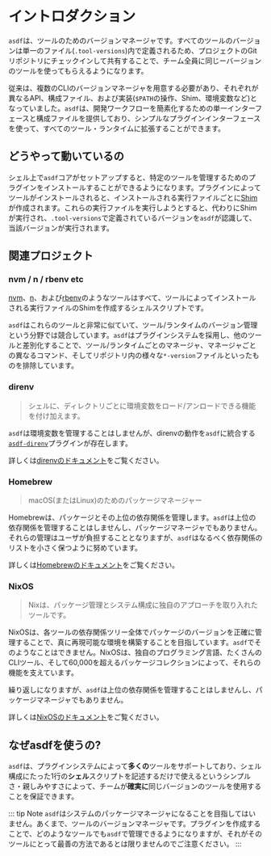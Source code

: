 # イントロダクション

`asdf`は、ツールのためのバージョンマネージャです。すべてのツールのバージョンは単一のファイル(`.tool-versions`)内で定義されるため、プロジェクトのGitリポジトリにチェックインして共有することで、チーム全員に同じーバージョンのツールを使ってもらえるようになります。

従来は、複数のCLIのバージョンマネージャを用意する必要があり、それぞれが異なるAPI、構成ファイル、および実装(`$PATH`の操作、Shim、環境変数など)となっていました。`asdf`は、開発ワークフローを簡素化するための単一インターフェースと構成ファイルを提供しており、シンプルなプラグインインターフェースを使って、すべてのツール・ランタイムに拡張することができます。

## どうやって動いているの

シェル上で`asdf`コアがセットアップすると、特定のツールを管理するためのプラグインをインストールすることができるようになります。プラグインによってツールがインストールされると、インストールされる実行ファイルごとに[Shim](<https://en.wikipedia.org/wiki/Shim_(computing)>)が作成されます。これらの実行ファイルを実行しようとすると、代わりにShimが実行され、`.tool-versions`で定義されているバージョンを`asdf`が認識して、当該バージョンが実行されます。

## 関連プロジェクト

### nvm / n / rbenv etc

[nvm](https://github.com/nvm-sh/nvm)、[n](https://github.com/tj/n)、および[rbenv](https://github.com/rbenv/rbenv)のようなツールはすべて、ツールによってインストールされる実行ファイルのShimを作成するシェルスクリプトです。

`asdf`はこれらのツールと非常に似ていて、ツール/ランタイムのバージョン管理という分野では競合しています。`asdf`はプラグインシステムを採用し、他のツールと差別化することで、ツール/ランタイムごとのマネージャ、マネージャごとの異なるコマンド、そしてリポジトリ内の様々な`*-version`ファイルといったものを排除しています。

<!-- ### pyenv

TODO: someone with Python background expand on this

`asdf` has some similarities to `pyenv` but is missing some key features. The `asdf` team is looking at introducing some of these `pyenv` specific features, though no roadmap or timeline is available. -->

### direnv

> シェルに、ディレクトリごとに環境変数をロード/アンロードできる機能を付け加えます。

`asdf`は環境変数を管理することはしませんが、direnvの動作を`asdf`に統合する[`asdf-direnv`](https://github.com/asdf-community/asdf-direnv)プラグインが存在します。

詳しくは[direnvのドキュメント](https://direnv.net/)をご覧ください。

### Homebrew

> macOS(またはLinux)のためのパッケージマネージャー

Homebrewは、パッケージとその上位の依存関係を管理します。`asdf`は上位の依存関係を管理することはしませんし、パッケージマネージャでもありません。それらの管理はユーザが負担することとなりますが、`asdf`はなるべく依存関係のリストを小さく保つように努めています。

詳しくは[Homebrewのドキュメント](https://brew.sh/)をご覧ください。

### NixOS

> Nixは、パッケージ管理とシステム構成に独自のアプローチを取り入れたツールです。

NixOSは、各ツールの依存関係ツリー全体でパッケージのバージョンを正確に管理することで、真に再現可能な環境を構築することを目指しています。`asdf`でそのようなことはできません。NixOSは、独自のプログラミング言語、たくさんのCLIツール、そして60,000を超えるパッケージコレクションによって、それらの機能を支えています。

繰り返しになりますが、`asdf`は上位の依存関係を管理することはしませんし、パッケージマネージャでもありません。

詳しくは[NixOSのドキュメント](https://nixos.org/guides/how-nix-works.html)をご覧ください。

## なぜasdfを使うの?

`asdf`は、プラグインシステムによって**多くの**ツールをサポートしており、シェル構成にたった1行の**シェル**スクリプトを記述するだけで使えるというシンプルさ・親しみやすさによって、チームが**確実に**同じバージョンのツールを使用することを保証できます。

::: tip Note
`asdf`はシステムのパッケージマネージャになることを目指してはいません。あくまで、ツールのバージョンマネージャです。プラグインを作成することで、どのようなツールでも`asdf`で管理できるようになりますが、それがそのツールにとって最善の方法であるとは限りませんのでご注意ください。
:::
